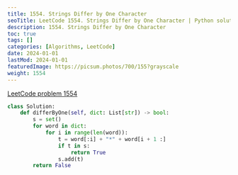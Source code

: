 ```yaml
---
title: 1554. Strings Differ by One Character
seoTitle: LeetCode 1554. Strings Differ by One Character | Python solution and explanation
description: 1554. Strings Differ by One Character
toc: true
tags: []
categories: [Algorithms, LeetCode]
date: 2024-01-01
lastMod: 2024-01-01
featuredImage: https://picsum.photos/700/155?grayscale
weight: 1554
---
```


[LeetCode problem 1554](https://leetcode.com/problems/strings-differ-by-one-character/)

```python
class Solution:
    def differByOne(self, dict: List[str]) -> bool:
        s = set()
        for word in dict:
            for i in range(len(word)):
                t = word[:i] + "*" + word[i + 1 :]
                if t in s:
                    return True
                s.add(t)
        return False

```
